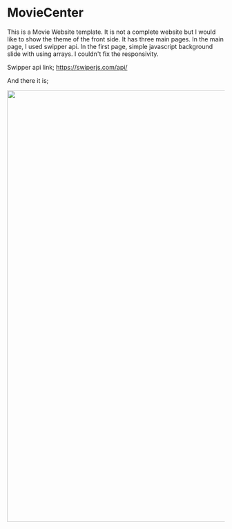 # MovieCenter
This is a Movie Website template. It is not a complete website but I would like to show the theme of the front side. It has three main pages. In the main page, I used swipper api. In the first page, simple javascript background slide with using arrays. 
I couldn't fix the responsivity.

Swipper api link;
https://swiperjs.com/api/

And there it is;


<img src="https://github.com/MortuusestChe/MovieCenter/blob/main/Animated%20GIF-downsized_large.gif" width="1400" height="1000"/>
